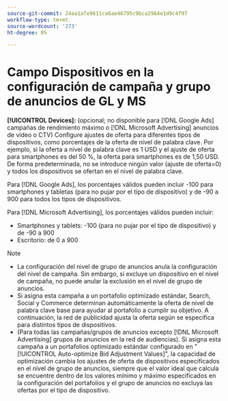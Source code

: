 ```yaml
---
source-git-commit: 24aa1afe9611ca6ae46795c9bca2964e1d9c4f97
workflow-type: tm+mt
source-wordcount: '273'
ht-degree: 0%

---
```

# Campo Dispositivos en la configuración de campaña y grupo de anuncios de GL y MS

**[!UICONTROL Devices]:** (opcional; no disponible para [!DNL Google Ads] campañas de rendimiento máximo o [!DNL Microsoft Advertising] anuncios de vídeo o CTV) Configure ajustes de oferta para diferentes tipos de dispositivos, como porcentajes de la oferta de nivel de palabra clave. Por ejemplo, si la oferta a nivel de palabra clave es 1 USD y el ajuste de oferta para smartphones es del 50 %, la oferta para smartphones es de 1,50 USD. De forma predeterminada, no se introduce ningún valor (ajuste de oferta=0) y todos los dispositivos se ofertan en el nivel de palabra clave.

Para [!DNL Google Ads], los porcentajes válidos pueden incluir -100 para smartphones y tabletas (para no pujar por el tipo de dispositivo) y de -90 a 900 para todos los tipos de dispositivos.

Para [!DNL Microsoft Advertising], los porcentajes válidos pueden incluir:

* Smartphones y tablets: -100 (para no pujar por el tipo de dispositivo) y de -90 a 900
* Escritorio: de 0 a 900

>[!NOTE]
>* La configuración del nivel de grupo de anuncios anula la configuración del nivel de campaña. Sin embargo, si excluye un dispositivo en el nivel de campaña, no puede anular la exclusión en el nivel de grupo de anuncios.
>* Si asigna esta campaña a un portafolio optimizado estándar, Search, Social y Commerce determinan automáticamente la oferta de nivel de palabra clave base para ayudar al portafolio a cumplir su objetivo. A continuación, la red de publicidad ajusta la oferta según se especifica para distintos tipos de dispositivos.
>* (Para todas las campañas/grupos de anuncios excepto [!DNL Microsoft Advertising] grupos de anuncios en la red de audiencias). Si asigna esta campaña a un portafolios optimizado estándar configurado en &quot;[!UICONTROL Auto-optimize Bid Adjustment Values]&quot;, la capacidad de optimización cambia los ajustes de oferta de dispositivos especificados en el nivel de grupo de anuncios, siempre que el valor ideal que calcula se encuentre dentro de los valores mínimo y máximo especificados en la configuración del portafolios y el grupo de anuncios no excluya las ofertas por el tipo de dispositivo.
